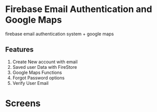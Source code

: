 # Firebase Email Authentication and Google Maps

firebase email authentication system + google maps

## Features 
1. Create New account with email
2. Saved user Data with FireStore 
3. Google Maps Functions
4. Forgot Password options
5. Verify User Email

# Screens
